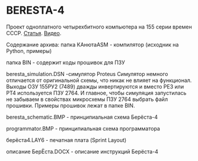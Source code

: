 # BERESTA-4
Проект одноплатного четырехбитного компьютера на 155 серии времен СССР. [Статья](https://www.youtube.com/watch?v=BHI0DK1IGjk). [Видео](https://www.youtube.com/watch?v=BHI0DK1IGjk).

Содержание архива:
папка КАнютаASM - компилятор (исходник на Python, примеры)

папка BIN - содержит коды прошивок для ПЗУ

beresta_simulation.DSN -симулятор Proteus
Симулятор немного отличается от оригинальной схемы, что никак не влияет на функционал.
Выходы ОЗУ 155РУ2 (7489) дважды инвертируются и вместо РЕ3 или РТ4 используется ПЗУ 2764. 
И главное, чтобы симуляция запустилась не забываем в свойствах микросхемы ПЗУ 2764 
выбрать файл прошивки. Примеры прошивок лежат в папке BIN.

beresta_schematic.BMP - принципиальная схема Берёста-4

programmator.BMP - принципиальная схема программатора 

берёста4.LAY6 - печатная плата (Sprint Layout)

описание БерЁста.DOCX - описание инструкций Берёста-4
